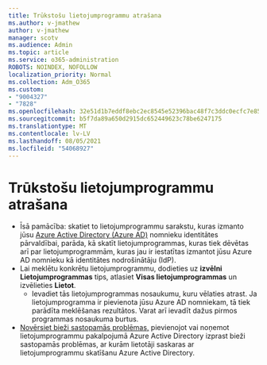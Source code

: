 ```yaml
---
title: Trūkstošu lietojumprogrammu atrašana
ms.author: v-jmathew
author: v-jmathew
manager: scotv
ms.audience: Admin
ms.topic: article
ms.service: o365-administration
ROBOTS: NOINDEX, NOFOLLOW
localization_priority: Normal
ms.collection: Adm_O365
ms.custom:
- "9004327"
- "7828"
ms.openlocfilehash: 32e51d1b7eddf8ebc2ec8545e52396bac48f7c3ddc0ecfc7e85aea50ed5c452a
ms.sourcegitcommit: b5f7da89a650d2915dc652449623c78be6247175
ms.translationtype: MT
ms.contentlocale: lv-LV
ms.lasthandoff: 08/05/2021
ms.locfileid: "54068927"
---
```

# <a name="find-missing-applications"></a>Trūkstošu lietojumprogrammu atrašana

- Īsā pamācība: skatiet to lietojumprogrammu sarakstu, kuras izmanto jūsu [Azure Active Directory (Azure AD)](https://docs.microsoft.com/azure/active-directory/manage-apps/view-applications-portal) nomnieku identitātes pārvaldībai, parāda, kā skatīt lietojumprogrammas, kuras tiek dēvētas arī par lietojumprogrammām, kuras jau ir iestatītas izmantot jūsu Azure AD nomnieku kā identitātes nodrošinātāju (IdP).
- Lai meklētu konkrētu lietojumprogrammu, dodieties uz **izvēlni Lietojumprogrammas** tips, atlasiet **Visas lietojumprogrammas** un izvēlieties **Lietot**.
  - Ievadiet tās lietojumprogrammas nosaukumu, kuru vēlaties atrast. Ja lietojumprogramma ir pievienota jūsu Azure AD nomniekam, tā tiek parādīta meklēšanas rezultātos. Varat arī ievadīt dažus pirmos programmas nosaukuma burtus.
- [Novērsiet bieži sastopamās problēmas,](https://docs.microsoft.com/azure/active-directory/manage-apps/troubleshoot-adding-apps) pievienojot vai noņemot lietojumprogrammu pakalpojumā Azure Active Directory izprast bieži sastopamās problēmas, ar kurām lietotāji saskaras ar lietojumprogrammu skatīšanu Azure Active Directory.
